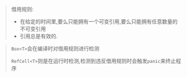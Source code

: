 > 借用规则:
>
> - 在给定的时间里,要么只能拥有一个可变引用,要么只能拥有任意数量的不可变引用
> - 引用总是有效的.

> `Box<T>`会在编译时对借用规则进行检测
>
> `RefCell<T>`则是在运行时检测,检测到违反借用规则时会触发`panic`来终止程序

